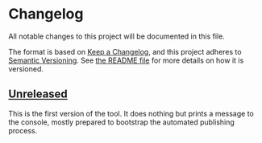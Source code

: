 <!--
SPDX-FileCopyrightText: 2024 Friedrich von Never <friedrich@fornever.me>

SPDX-License-Identifier: MIT
-->

Changelog
=========
All notable changes to this project will be documented in this file.

The format is based on [Keep a Changelog](https://keepachangelog.com/en/1.0.0/), and this project adheres to [Semantic Versioning](https://semver.org/spec/v2.0.0.html). See [the README file][docs.readme] for more details on how it is versioned.

[docs.readme]: README.md

## [Unreleased]
This is the first version of the tool. It does nothing but prints a message to the console, mostly prepared to bootstrap the automated publishing process.

[Unreleased]: https://github.com/ForNeVeR/dotnet-licenses/
